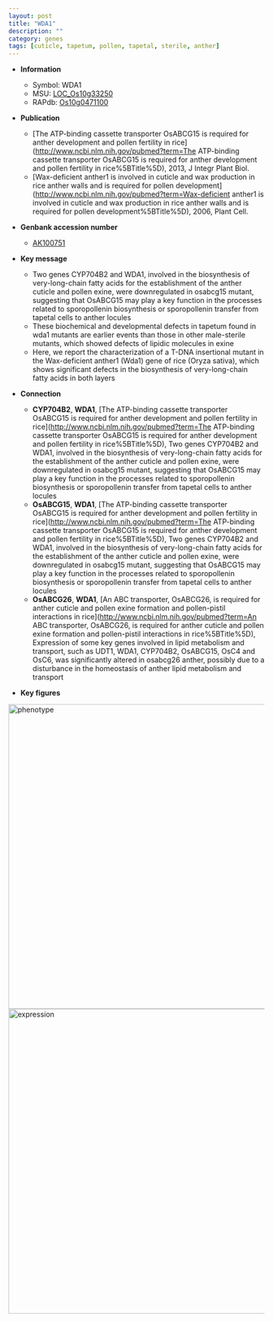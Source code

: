```yaml
---
layout: post
title: "WDA1"
description: ""
category: genes
tags: [cuticle, tapetum, pollen, tapetal, sterile, anther]
---
```


* **Information**  
    + Symbol: WDA1  
    + MSU: [LOC_Os10g33250](http://rice.plantbiology.msu.edu/cgi-bin/ORF_infopage.cgi?orf=LOC_Os10g33250)  
    + RAPdb: [Os10g0471100](http://rapdb.dna.affrc.go.jp/viewer/gbrowse_details/irgsp1?name=Os10g0471100)  

* **Publication**  
    + [The ATP-binding cassette transporter OsABCG15 is required for anther development and pollen fertility in rice](http://www.ncbi.nlm.nih.gov/pubmed?term=The ATP-binding cassette transporter OsABCG15 is required for anther development and pollen fertility in rice%5BTitle%5D), 2013, J Integr Plant Biol.
    + [Wax-deficient anther1 is involved in cuticle and wax production in rice anther walls and is required for pollen development](http://www.ncbi.nlm.nih.gov/pubmed?term=Wax-deficient anther1 is involved in cuticle and wax production in rice anther walls and is required for pollen development%5BTitle%5D), 2006, Plant Cell.

* **Genbank accession number**  
    + [AK100751](http://www.ncbi.nlm.nih.gov/nuccore/AK100751)

* **Key message**  
    + Two genes CYP704B2 and WDA1, involved in the biosynthesis of very-long-chain fatty acids for the establishment of the anther cuticle and pollen exine, were downregulated in osabcg15 mutant, suggesting that OsABCG15 may play a key function in the processes related to sporopollenin biosynthesis or sporopollenin transfer from tapetal cells to anther locules
    + These biochemical and developmental defects in tapetum found in wda1 mutants are earlier events than those in other male-sterile mutants, which showed defects of lipidic molecules in exine
    + Here, we report the characterization of a T-DNA insertional mutant in the Wax-deficient anther1 (Wda1) gene of rice (Oryza sativa), which shows significant defects in the biosynthesis of very-long-chain fatty acids in both layers

* **Connection**  
    + __CYP704B2__, __WDA1__, [The ATP-binding cassette transporter OsABCG15 is required for anther development and pollen fertility in rice](http://www.ncbi.nlm.nih.gov/pubmed?term=The ATP-binding cassette transporter OsABCG15 is required for anther development and pollen fertility in rice%5BTitle%5D), Two genes CYP704B2 and WDA1, involved in the biosynthesis of very-long-chain fatty acids for the establishment of the anther cuticle and pollen exine, were downregulated in osabcg15 mutant, suggesting that OsABCG15 may play a key function in the processes related to sporopollenin biosynthesis or sporopollenin transfer from tapetal cells to anther locules
    + __OsABCG15__, __WDA1__, [The ATP-binding cassette transporter OsABCG15 is required for anther development and pollen fertility in rice](http://www.ncbi.nlm.nih.gov/pubmed?term=The ATP-binding cassette transporter OsABCG15 is required for anther development and pollen fertility in rice%5BTitle%5D), Two genes CYP704B2 and WDA1, involved in the biosynthesis of very-long-chain fatty acids for the establishment of the anther cuticle and pollen exine, were downregulated in osabcg15 mutant, suggesting that OsABCG15 may play a key function in the processes related to sporopollenin biosynthesis or sporopollenin transfer from tapetal cells to anther locules
    + __OsABCG26__, __WDA1__, [An ABC transporter, OsABCG26, is required for anther cuticle and pollen exine formation and pollen-pistil interactions in rice](http://www.ncbi.nlm.nih.gov/pubmed?term=An ABC transporter, OsABCG26, is required for anther cuticle and pollen exine formation and pollen-pistil interactions in rice%5BTitle%5D), Expression of some key genes involved in lipid metabolism and transport, such as UDT1, WDA1, CYP704B2, OsABCG15, OsC4 and OsC6, was significantly altered in osabcg26 anther, possibly due to a disturbance in the homeostasis of anther lipid metabolism and transport

* **Key figures**  
<img src="http://funRiceGenes.github.io/images/WDA1.pheno.png" alt="phenotype"  style="width: 600px;"/>

<img src="http://funRiceGenes.github.io/images/WDA1.exp.png" alt="expression"  style="width: 600px;"/>


